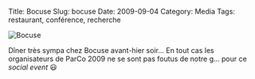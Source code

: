 Title: Bocuse
Slug: bocuse
Date: 2009-09-04
Category: Media
Tags: restaurant, conférence, recherche

![Bocuse]({static|/images/2009/parco2009_bocuse.jpg})

Dîner très sympa chez Bocuse avant-hier soir... En tout cas les organisateurs de
ParCo 2009 ne se sont pas foutus de notre g... pour ce *social event* :smiley:
